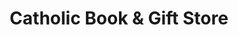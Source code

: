 ---
title: "Catholic Book & Gift Store"
url: /tulsa/catholic-book-und-gift-store/
shop: Religion
---